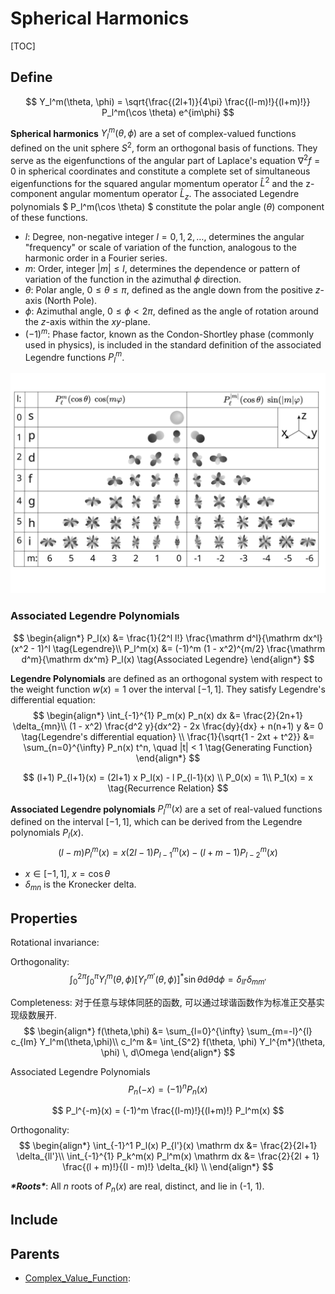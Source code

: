# Spherical Harmonics

[TOC]

## Define

$$
Y_l^m(\theta, \phi) = \sqrt{\frac{(2l+1)}{4\pi} \frac{(l-m)!}{(l+m)!}}  P_l^m(\cos \theta)  e^{im\phi}
$$

**Spherical harmonics** $Y_l^m(\theta, \phi)$ are a set of complex-valued functions defined on the unit sphere $S^2$, form an orthogonal basis of functions. They serve as the eigenfunctions of the angular part of Laplace's equation $\nabla^2 f = 0$ in spherical coordinates and constitute a complete set of simultaneous eigenfunctions for the squared angular momentum operator $\hat{L}^2$ and the z-component angular momentum operator $\hat{L}_z$. The associated Legendre polynomials $ P_l^m(\cos \theta) $ constitute the polar angle ($\theta$) component of these functions.

- $l$: Degree, non-negative integer $l = 0, 1, 2, \ldots$, determines the angular "frequency" or scale of variation of the function, analogous to the harmonic order in a Fourier series.
- $m$: Order, integer $|m| \leq l$, determines the dependence or pattern of variation of the function in the azimuthal $\phi$ direction.
- $\theta$: Polar angle, $0 \leq \theta \leq \pi$, defined as the angle down from the positive $z$-axis (North Pole).
- $\phi$: Azimuthal angle, $0 \leq \phi < 2\pi$, defined as the angle of rotation around the $z$-axis within the $xy$-plane.
- $(-1)^m$: Phase factor, known as the Condon-Shortley phase (commonly used in physics), is included in the standard definition of the associated Legendre functions $P_l^m$.

![Sphericalfunctions](./assets/Sphericalfunctions.svg)

### Associated Legendre Polynomials

$$
\begin{align*}
P_l(x) &= \frac{1}{2^l l!} \frac{\mathrm d^l}{\mathrm dx^l} (x^2 - 1)^l  \tag{Legendre}\\
P_l^m(x) &= (-1)^m (1 - x^2)^{m/2} \frac{\mathrm d^m}{\mathrm dx^m} P_l(x) \tag{Associated Legendre}
\end{align*}
$$

**Legendre Polynomials** are defined as an orthogonal system with respect to the weight function $w(x) = 1$ over the interval $[−1,1]$. They satisfy Legendre's differential equation:
$$
\begin{align*}
\int_{-1}^{1} P_m(x) P_n(x)  dx &= \frac{2}{2n+1} \delta_{mn}\\
(1 - x^2) \frac{d^2 y}{dx^2} - 2x \frac{dy}{dx} + n(n+1) y &= 0  \tag{Legendre's differential equation}  \\
\frac{1}{\sqrt{1 - 2xt + t^2}} &= \sum_{n=0}^{\infty} P_n(x) t^n, \quad |t| < 1 \tag{Generating Function}
\end{align*}
$$

$$
(l+1) P_{l+1}(x) = (2l+1) x P_l(x) - l P_{l-1}(x) \\
P_0(x) = 1\\
P_1(x) = x  \tag{Recurrence Relation}
$$

**Associated Legendre polynomials** $P_l^m(x)$ are a set of real-valued functions defined on the interval $[-1, 1]$, which can be derived from the Legendre polynomials $P_l(x)$.
$$
(l-m) P_l^m(x) = x (2l-1) P_{l-1}^m(x) - (l+m-1) P_{l-2}^m(x)
$$


- $x \in [-1, 1]$, $x = \cos \theta$
- $\delta_{mn}$ is the Kronecker delta.

## Properties

Rotational invariance: 

Orthogonality:
$$
\int_0^{2\pi} \int_0^\pi Y_l^m(\theta, \phi)  \left[ Y_{l'}^{m'}(\theta, \phi)\right]^*  \sin\theta  \mathrm d\theta \mathrm  d\phi = \delta_{ll'} \delta_{mm'}
$$

Completeness: 对于任意与球体同胚的函数, 可以通过球谐函数作为标准正交基实现级数展开.
$$
\begin{align*}
f(\theta,\phi) &= \sum_{l=0}^{\infty} \sum_{m=-l}^{l} c_{lm} Y_l^m(\theta,\phi)\\
c_l^m &= \int_{S^2} f(\theta, \phi) Y_l^{m*}(\theta, \phi) \, d\Omega
\end{align*}
$$



Associated Legendre Polynomials
$$
P_n(-x) = (-1)^n P_n(x)
$$


$$
P_l^{-m}(x) = (-1)^m \frac{(l-m)!}{(l+m)!} P_l^m(x)
$$

Orthogonality:
$$
\begin{align*}
\int_{-1}^1 P_l(x) P_{l'}(x) \mathrm dx &= \frac{2}{2l+1} \delta_{ll'}\\
\int_{-1}^{1} P_k^m(x) P_l^m(x)  \mathrm  dx &= \frac{2}{2l + 1} \frac{(l + m)!}{(l - m)!} \delta_{kl}  \\
\end{align*}
$$

***\*Roots\****: All $n$ roots of $P_n(x)$ are real, distinct, and lie in (-1, 1).

## Include

## Parents

- [Complex_Value_Function](./Complex_Value_Function.md): 

